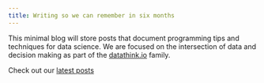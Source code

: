 ```yaml
---
title: Writing so we can remember in six months
---
```


This minimal blog will store posts that document programming tips and techniques for data science. We are focused on the intersection of data and decision making as part of the [datathink.io](https:/datathink.io) family. 

Check out our [latest posts](../posts)
